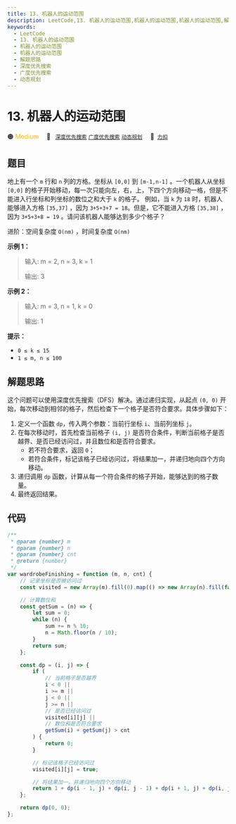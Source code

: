 ```yaml
---
title: 13. 机器人的运动范围
description: LeetCode,13. 机器人的运动范围,机器人的运动范围,机器人的运动范围,解题思路,深度优先搜索,广度优先搜索,动态规划
keywords:
  - LeetCode
  - 13. 机器人的运动范围
  - 机器人的运动范围
  - 机器人的运动范围
  - 解题思路
  - 深度优先搜索
  - 广度优先搜索
  - 动态规划
---
```


# 13. 机器人的运动范围

🟠 <font color=#ffb800>Medium</font>&emsp; 🔖&ensp; [`深度优先搜索`](/tag/depth-first-search.md) [`广度优先搜索`](/tag/breadth-first-search.md) [`动态规划`](/tag/dynamic-programming.md)&emsp; 🔗&ensp;[`力扣`](https://leetcode.cn/problems/ji-qi-ren-de-yun-dong-fan-wei-lcof)

## 题目

地上有一个 `m` 行和 `n` 列的方格。坐标从 `[0,0]` 到 `[m-1,n-1]` 。一个机器人从坐标 `[0,0]` 的格子开始移动，每一次只能向左，右，上，下四个方向移动一格，但是不能进入行坐标和列坐标的数位之和大于 `k` 的格子。 例如，当 `k` 为 `18` 时，机器人能够进入方格 `[35,37]` ，因为 `3+5+3+7 = 18`。但是，它不能进入方格 `[35,38]` ，因为 `3+5+3+8 = 19` 。请问该机器人能够达到多少个格子？

进阶：空间复杂度 `O(nm)` ，时间复杂度 `O(nm)`

**示例 1：**

> 输入: m = 2, n = 3, k = 1
>
> 输出: 3

**示例 2：**

> 输入: m = 3, n = 1, k = 0
>
> 输出: 1

**提示：**

- `0 ≤ k ≤ 15`
- `1 ≤ m, n ≤ 100`

## 解题思路

这个问题可以使用深度优先搜索（DFS）解决。通过递归实现，从起点 `(0, 0)` 开始，每次移动到相邻的格子，然后检查下一个格子是否符合要求。具体步骤如下：

1. 定义一个函数 `dp`，传入两个参数：当前行坐标 `i`、当前列坐标 `j`。
2. 在每次移动时，首先检查当前格子 `(i, j)` 是否符合条件，判断当前格子是否越界、是否已经访问过，并且数位和是否符合要求。
   - 若不符合要求，返回 `0`；
   - 若符合条件，标记该格子已经访问过，将结果加一，并递归地向四个方向移动。
3. 递归调用 `dp` 函数，计算从每一个符合条件的格子开始，能够达到的格子数量。
4. 最终返回结果。

## 代码

```javascript
/**
 * @param {number} m
 * @param {number} n
 * @param {number} cnt
 * @return {number}
 */
var wardrobeFinishing = function (m, n, cnt) {
	// 记录坐标是否被访问过
	const visited = new Array(m).fill(0).map(() => new Array(n).fill(false));

	// 计算数位和
	const getSum = (n) => {
		let sum = 0;
		while (n) {
			sum += n % 10;
			n = Math.floor(n / 10);
		}
		return sum;
	};

	const dp = (i, j) => {
		if (
			// 当前格子是否越界
			i < 0 ||
			i >= m ||
			j < 0 ||
			j >= n ||
			// 是否已经访问过
			visited[i][j] ||
			// 数位和是否符合要求
			getSum(i) + getSum(j) > cnt
		) {
			return 0;
		}

		// 标记该格子已经访问过
		visited[i][j] = true;

		// 将结果加一，并递归地向四个方向移动
		return 1 + dp(i - 1, j) + dp(i, j - 1) + dp(i + 1, j) + dp(i, j + 1);
	};

	return dp(0, 0);
};
```
